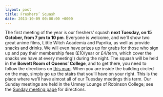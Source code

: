 ```yaml
---
layout: post
title: Freshers’ Squash
date: 2013-10-09 00:00:00 +0000
---
```


The first meeting of the year is our freshers’ squash **next Tuesday, on 15 October, from 7 pm to 10 pm**. Everyone is welcome, and we’ll show two great anime films, Little Witch Academia and Paprika, as well as provide snacks and drinks. We will even have prizes up for grabs for those who sign up and pay their membership fees (£10/year or £4/term, which cover the snacks we have at every meeting!) during the night.
The squash will be held in the **Bowett Room of Queens’ College**, and to get there, you need to follow the directions on [this map](/assets/images/posts/bowett-room.jpg). When you are inside the building circled on the map, simply go up the stairs that you’ll have on your right. This is the place where we’ll have almost all of our Tuesday meetings this term. Our Sunday meetings are held in the Umney Lounge of Robinson College; see the [Sunday meeting page](/meetings/sunday) for directions.
